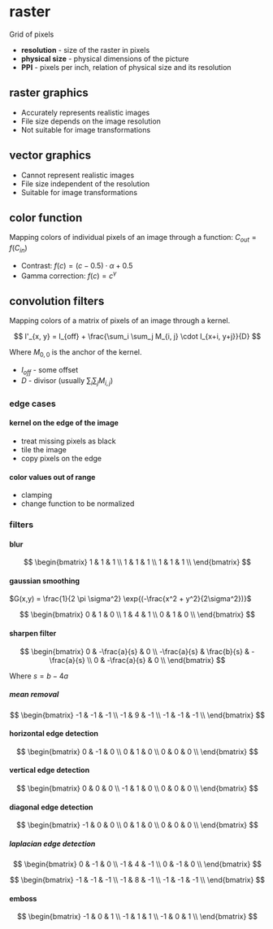 # raster

Grid of pixels

- **resolution** - size of the raster in pixels
- **physical size** - physical dimensions of the picture
- **PPI** - pixels per inch, relation of physical size and its resolution

## raster graphics

- Accurately represents realistic images
- File size depends on the image resolution
- Not suitable for image transformations

## vector graphics

- Cannot represent realistic images
- File size independent of the resolution
- Suitable for image transformations

## color function

Mapping colors of individual pixels of an image through a function: $C_{out} = f(C_{in})$

- Contrast: $f(c) = (c - 0.5) \cdot \alpha + 0.5$
- Gamma correction: $f(c) = c^\gamma$

## convolution filters

Mapping colors of a matrix of pixels of an image through a kernel.

$$
I'_{x, y} = I_{off} + \frac{\sum_i \sum_j M_{i, j} \cdot I_{x+i, y+j}}{D}
$$

Where $M_{0,0}$ is the anchor of the kernel.

- $I_{off}$ - some offset
- $D$ - divisor (usually $\sum_i \sum_j M_{i, j}$)

### edge cases

#### kernel on the edge of the image

- treat missing pixels as black
- tile the image
- copy pixels on the edge

#### color values out of range

- clamping
- change function to be normalized

### filters

#### blur

$$
\begin{bmatrix}
	1 & 1 & 1 \\
	1 & 1 & 1 \\
	1 & 1 & 1 \\
\end{bmatrix}
$$

#### gaussian smoothing

$G(x,y) = \frac{1}{2 \pi \sigma^2} \exp{(-\frac{x^2 + y^2}{2\sigma^2})}$

$$
\begin{bmatrix}
	0 & 1 & 0 \\
	1 & 4 & 1 \\
	0 & 1 & 0 \\
\end{bmatrix}
$$

#### sharpen filter

$$
\begin{bmatrix}
	0 & -\frac{a}{s} & 0 \\
	-\frac{a}{s} & \frac{b}{s} & -\frac{a}{s} \\
	0 & -\frac{a}{s} & 0 \\
\end{bmatrix}
$$

Where $s = b - 4a$

##### mean removal

$$
\begin{bmatrix}
	-1 & -1 & -1 \\
	-1 & 9 & -1 \\
	-1 & -1 & -1 \\
\end{bmatrix}
$$

#### horizontal edge detection

$$
\begin{bmatrix}
	0 & -1 & 0 \\
	0 & 1 & 0 \\
	0 & 0 & 0 \\
\end{bmatrix}
$$

#### vertical edge detection

$$
\begin{bmatrix}
	0 & 0 & 0 \\
	-1 & 1 & 0 \\
	0 & 0 & 0 \\
\end{bmatrix}
$$

#### diagonal edge detection

$$
\begin{bmatrix}
	-1 & 0 & 0 \\
	0 & 1 & 0 \\
	0 & 0 & 0 \\
\end{bmatrix}
$$

##### laplacian edge detection

$$
\begin{bmatrix}
	0 & -1 & 0 \\
	-1 & 4 & -1 \\
	0 & -1 & 0 \\
\end{bmatrix}
$$

$$
\begin{bmatrix}
	-1 & -1 & -1 \\
	-1 & 8 & -1 \\
	-1 & -1 & -1 \\
\end{bmatrix}
$$

#### emboss

$$
\begin{bmatrix}
	-1 & 0 & 1 \\
	-1 & 1 & 1 \\
	-1 & 0 & 1 \\
\end{bmatrix}
$$
